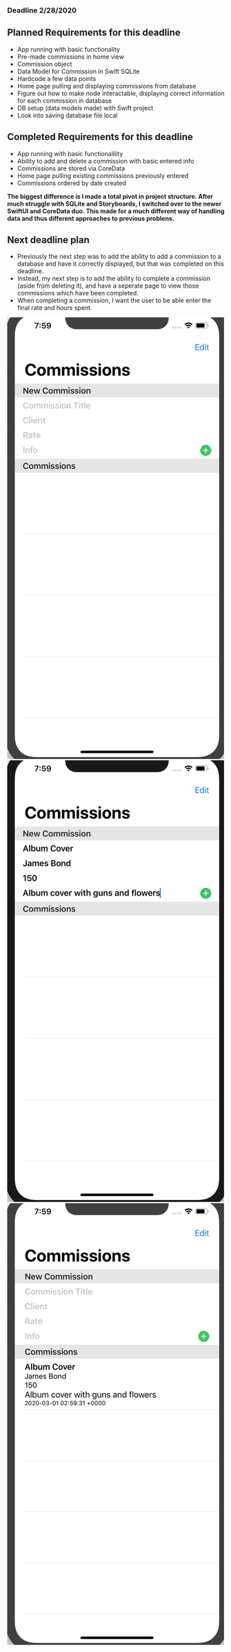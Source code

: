 ### Deadline 2/28/2020
## Planned Requirements for this deadline
- App running with basic functionality
- Pre-made commissions in home view
- Commission object
- Data Model for Commission in Swift SQLite
- Hardcode a few data points
- Home page pulling and displaying commissions from database 
- Figure out how to make node interactable, displaying correct information for each commission in database
- DB setup (data models made) with Swift project 
- Look into saving database file local

## Completed Requirements for this deadline
- App running with basic functionalility
- Ability to add and delete a commission with basic entered info
- Commissions are stored via CoreData 
- Home page pulling existing commissions previously entered
- Commissions ordered by date created

**The biggest difference is I made a total pivot in project structure. After much struggle with SQLite and Storyboards, I switched over to the newer SwiftUI and CoreData duo. This made for a much different way of handling data and thus different approaches to previous problens.**

## Next deadline plan
- Previously the next step was to add the ability to add a commission to a database and have it correctly displayed, but that was completed on this deadline.
- Instead, my next step is to add the ability to complete a commission (aside from deleting it), and have a seperate page to view those commissions which have been completed. 
- When completing a commission, I want the user to be able enter the final rate and hours spent. 

![Before](Before.png)
![Middle](Middle.png)
![After](After.png)
